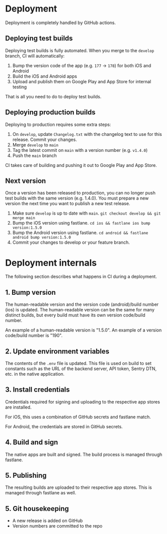 # Deployment

Deployment is completely handled by GitHub actions.

## Deploying test builds

Deploying test builds is fully automated. When you merge to the `develop`
branch, CI will automatically:

1. Bump the version code of the app (e.g. `177` -> `178`) for both iOS and Android
1. Build the iOS and Android apps
1. Upload and publish them on Google Play and App Store for internal testing

That is all you need to do to deploy test builds.

## Deploying production builds

Deploying to production requires some extra steps:

1. On `develop`, update `Changelog.txt` with the changelog text to use for this
   release. Commit your changes.
1. Merge `develop` to `main`
1. Tag the latest commit on `main` with a version number (e.g. `v1.4.0`)
1. Push the `main` branch

CI takes care of building and pushing it out to Google Play and App Store.

## Next version

Once a version has been released to production, you can no longer push test builds with the same version (e.g. 1.4.0). You must prepare a new version the next time you want to publish a new test release.

1. Make sure `develop` is up to date with `main`. `git checkout develop && git merge main`
1. Bump the iOS version using fastlane. `cd ios && fastlane ios bump version:1.5.0`
1. Bump the Android version using fastlane. `cd android && fastlane android bump version:1.5.0`
1. Commit your changes to develop or your feature branch.

# Deployment internals

The following section describes what happens in CI during a deployment.

## 1. Bump version

The human-readable version and the version code (android)/build number (ios) is
updated. The human-readable version can be the same for many distinct builds,
but every build must have its own version code/build number.

An example of a human-readable version is "1.5.0". An example of a version
code/build number is "190".

## 2. Update environment variables

The contents of the `.env` file is updated. This file is used on build to set
constants such as the URL of the backend server, API token, Sentry DTN, etc. in
the native application.

## 3. Install credentials

Credentials required for signing and uploading to the respective app stores are
installed.

For iOS, this uses a combination of GitHub secrets and fastlane match.

For Android, the credentials are stored in GitHub secrets.

## 4. Build and sign

The native apps are built and signed. The build process is managed through
fastlane.

## 5. Publishing

The resulting builds are uploaded to their respective app stores. This is
managed through fastlane as well.

## 5. Git housekeeping

- A new release is added on GitHub
- Version numbers are committed to the repo
